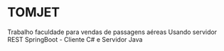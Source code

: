 # TOMJET
Trabalho faculdade para vendas de passagens aéreas Usando servidor REST SpringBoot - Cliente C# e Servidor Java
